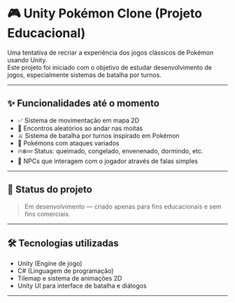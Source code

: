 # 🎮 Unity Pokémon Clone (Projeto Educacional)

Uma tentativa de recriar a experiência dos jogos clássicos de Pokémon usando Unity.  
Este projeto foi iniciado com o objetivo de estudar desenvolvimento de jogos, especialmente sistemas de batalha por turnos.

---

## ✨ Funcionalidades até o momento

- ✅ Sistema de movimentação em mapa 2D
- 🌿 Encontros aleatórios ao andar nas moitas
- ⚔️ Sistema de batalha por turnos inspirado em Pokémon
- 🐾 Pokémons com ataques variados
- 🔥❄️💤 Status: queimado, congelado, envenenado, dormindo, etc.
- 🧍 NPCs que interagem com o jogador através de falas simples

---

## 🚧 Status do projeto

> Em desenvolvimento — criado apenas para fins educacionais e sem fins comerciais.

---


## 🛠 Tecnologias utilizadas

- Unity (Engine de jogo)
- C# (Linguagem de programação)
- Tilemap e sistema de animações 2D
- Unity UI para interface de batalha e diálogos

---

